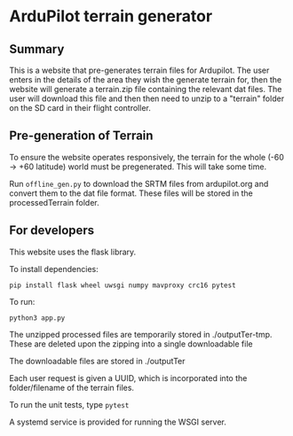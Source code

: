 # ArduPilot terrain generator

## Summary

This is a website that pre-generates terrain files for Ardupilot. The user enters in the details
of the area they wish the generate terrain for, then the website will generate a terrain.zip file containing
the relevant dat files. The user will download this file and then
then need to unzip to a "terrain" folder on the SD card in their flight controller.

## Pre-generation of Terrain

To ensure the website operates responsively, the terrain for the whole (-60 -> +60 latitude) world
must be pregenerated. This will take some time.

Run ``offline_gen.py`` to download the SRTM files from ardupilot.org and convert them to the dat
file format. These files will be stored in the processedTerrain folder.

## For developers

This website uses the flask library.

To install dependencies:

``pip install flask wheel uwsgi numpy mavproxy crc16 pytest``

To run:

```
python3 app.py
```

The unzipped processed files are temporarily stored in ./outputTer-tmp. These are deleted upon the zipping into a single
downloadable file

The downloadable files are stored in ./outputTer

Each user request is given a UUID, which is incorporated into the folder/filename of the terrain files.

To run the unit tests, type ``pytest``

A systemd service is provided for running the WSGI server.

